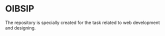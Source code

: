 # OIBSIP
The repository is specially created for the task related to web development and designing.
